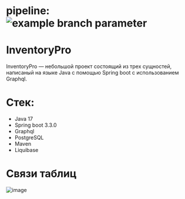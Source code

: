 # pipeline: ![example branch parameter](https://github.com/slabada/InventoryPro/actions/workflows/github-ci.yml/badge.svg?branch=main)
# InventoryPro
InventoryPro — небольшой проект состоящий из трех сущностей, написаный на языке Java с помощью Spring boot с использованием Graphql.
# Стек:
- Java 17
- Spring boot 3.3.0
- Graphql
- PostgreSQL
- Maven
- Liquibase
# Связи таблиц
![image](https://github.com/slabada/InventoryPro/assets/82341789/0ddfe8ac-f87e-43df-a92b-843f3ba0ca6c)

